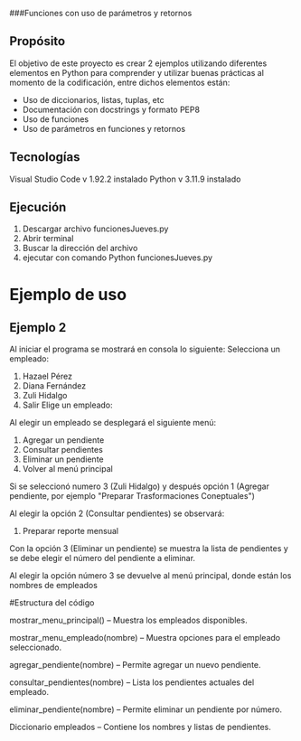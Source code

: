 ###Funciones con uso de parámetros y retornos

## Propósito

El objetivo de este proyecto es crear 2 ejemplos utilizando diferentes elementos en Python para comprender
y utilizar buenas prácticas al momento de la codificación, entre dichos elementos están:

- Uso de diccionarios, listas, tuplas, etc
- Documentación con docstrings y formato PEP8
- Uso de funciones
- Uso de parámetros en funciones y retornos

## Tecnologías
Visual Studio Code v 1.92.2 instalado
Python v 3.11.9 instalado

## Ejecución

1. Descargar archivo funcionesJueves.py
2. Abrir terminal
3. Buscar la dirección del archivo
4. ejecutar con comando
	Python funcionesJueves.py

# Ejemplo de uso
## Ejemplo 2

Al iniciar el programa se mostrará en consola lo siguiente:
  Selecciona un empleado:
  1. Hazael Pérez
  2. Diana Fernández
  3. Zuli Hidalgo
  4. Salir
  Elige un empleado:

Al elegir un empleado se desplegará el siguiente menú:

1. Agregar un pendiente
2. Consultar pendientes
3. Eliminar un pendiente
4. Volver al menú principal

Si se seleccionó numero 3 (Zuli Hidalgo) y después opción 1 (Agregar pendiente, por ejemplo "Preparar Trasformaciones Coneptuales")

Al elegir la opción 2 (Consultar pendientes) se observará:
1. Preparar reporte mensual

Con la opción 3 (Eliminar un pendiente) se muestra la lista de pendientes y se debe elegir el número del pendiente a eliminar.

Al elegir la opción número 3 se devuelve al menú principal, donde están los nombres de empleados

#Estructura del código

mostrar_menu_principal() – Muestra los empleados disponibles.

mostrar_menu_empleado(nombre) – Muestra opciones para el empleado seleccionado.

agregar_pendiente(nombre) – Permite agregar un nuevo pendiente.

consultar_pendientes(nombre) – Lista los pendientes actuales del empleado.

eliminar_pendiente(nombre) – Permite eliminar un pendiente por número.

Diccionario empleados – Contiene los nombres y listas de pendientes.
